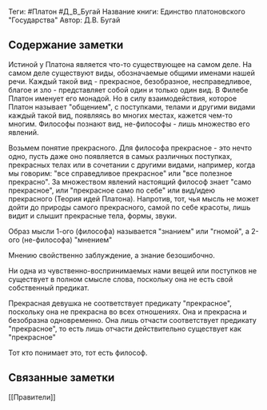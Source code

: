 
Теги: #Платон #Д_В_Бугай 
Название книги: Единство платоновского "Государства"
Автор: Д.В. Бугай
## Содержание заметки
Истиной у Платона является что-то существующее на самом деле. На самом деле существуют виды, обозначаемые общими именами нашей речи. Каждый такой вид - прекрасное, безобразное, несправедливое, благое и зло - представляет собой один и только один вид. В Филебе Платон именует его монадой. Но в силу взаимодействия, которое Платон называет "общением", с поступками, телами и другими видами каждый такой вид, появляясь во многих местах, кажется чем-то многим. Философы познают вид, не-философы - лишь множество его явлений. 

Возьмем понятие прекрасного. Для философа прекрасное - это нечто одно, пусть даже оно появляется в самых различных поступках, прекрасных телах или в сочетании с другими видами, например, когда мы говорим: "все справедливое прекрасное" или "все полезное прекрасно". За множеством явлений настоящий философ знает "само прекрасное", или "прекрасное само по себе" или вид/идею прекрасного (Теория идей Платона). Напротив, тот, чья мысль не может дойти до природы самого прекрасного, самой по себе красоты, лишь видит и слышит прекрасные тела, формы, звуки.

Образ мысли 1-ого (философа) называется "знанием" или "гномой", а 2-ого (не-философа) "мнением"

Мнению свойственно заблуждение, а знание безошибочно.

Ни одна из чувственно-воспринимаемых нами вещей или поступков не существует в полном смысле слова, поскольку она не есть свой собственный предикат.

Прекрасная девушка не соответствует предикату "прекрасное", поскольку она не прекрасна во всех отношениях. Она и прекрасна и безобразна одновременно. Она лишь отчасти соответствует предикату "прекрасное", то есть лишь отчасти действительно существует как "прекрасное"

Тот кто понимает это, тот есть философ. 
## Связанные заметки
[[Правители]]